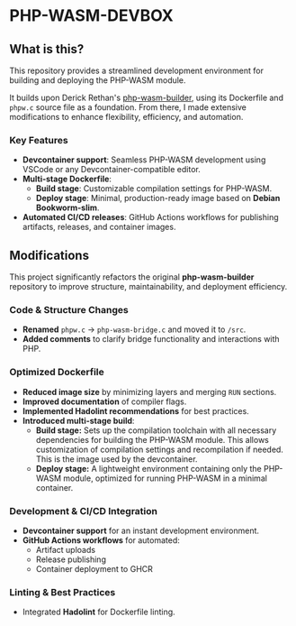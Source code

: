 # PHP-WASM-DEVBOX

## What is this?

This repository provides a streamlined development environment for building and deploying the PHP-WASM module.

It builds upon Derick Rethan's [php-wasm-builder](https://github.com/derickr/php-wasm-builder),
using its Dockerfile and `phpw.c` source file as a foundation.
From there, I made extensive modifications to enhance flexibility, efficiency, and automation.

### Key Features

- **Devcontainer support**: Seamless PHP-WASM development using VSCode or any Devcontainer-compatible editor.
- **Multi-stage Dockerfile**:
  - **Build stage**: Customizable compilation settings for PHP-WASM.
  - **Deploy stage**: Minimal, production-ready image based on **Debian Bookworm-slim**.
- **Automated CI/CD releases**: GitHub Actions workflows for publishing artifacts, releases, and container images.

## Modifications

This project significantly refactors the original **php-wasm-builder**
repository to improve structure, maintainability, and deployment efficiency.

### Code & Structure Changes
- **Renamed** `phpw.c` → `php-wasm-bridge.c` and moved it to `/src`.
- **Added comments** to clarify bridge functionality and interactions with PHP.

### Optimized Dockerfile
- **Reduced image size** by minimizing layers and merging `RUN` sections.
- **Improved documentation** of compiler flags.
- **Implemented Hadolint recommendations** for best practices.
- **Introduced multi-stage build**:
  - **Build stage:** Sets up the compilation toolchain with all necessary dependencies for building the PHP-WASM module. This allows customization of compilation settings and recompilation if needed. This is the image used by the devcontainer.
  - **Deploy stage:** A lightweight environment containing only the PHP-WASM module, optimized for running PHP-WASM in a minimal container.


### Development & CI/CD Integration
- **Devcontainer support** for an instant development environment.
- **GitHub Actions workflows** for automated:
  - Artifact uploads
  - Release publishing
  - Container deployment to GHCR

### Linting & Best Practices
- Integrated **Hadolint** for Dockerfile linting.

